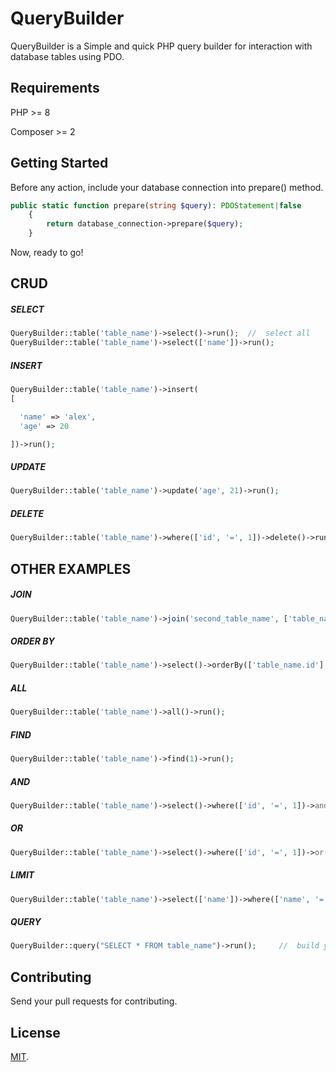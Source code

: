 # QueryBuilder

QueryBuilder is a Simple and quick PHP query builder for interaction with database tables using PDO.

##  Requirements

PHP >= 8

Composer >= 2

## Getting Started

Before any action, include your database connection into prepare() method.

```php
public static function prepare(string $query): PDOStatement|false
    {
        return database_connection->prepare($query);
    }
```

Now, ready to go!

## CRUD

##### SELECT

```php
QueryBuilder::table('table_name')->select()->run();  //  select all
QueryBuilder::table('table_name')->select(['name'])->run();
```

##### INSERT

```php
QueryBuilder::table('table_name')->insert(
[

  'name' => 'alex',
  'age' => 20

])->run();
```

##### UPDATE

```php
QueryBuilder::table('table_name')->update('age', 21)->run();
```

##### DELETE

```php
QueryBuilder::table('table_name')->where(['id', '=', 1])->delete()->run();
```


## OTHER EXAMPLES

##### JOIN

```php
QueryBuilder::table('table_name')->join('second_table_name', ['table_name.id', '=', 'second_table_name.person_id'], 'LEFT')->select()->run();
```

##### ORDER BY

```php
QueryBuilder::table('table_name')->select()->orderBy(['table_name.id'], 'DESC')->run();
```

##### ALL

```php
QueryBuilder::table('table_name')->all()->run();
```


##### FIND

```php
QueryBuilder::table('table_name')->find(1)->run();
```


##### AND

```php
QueryBuilder::table('table_name')->select()->where(['id', '=', 1])->and(['name', '=', 'foo'])->run();
```

##### OR

```php
QueryBuilder::table('table_name')->select()->where(['id', '=', 1])->or(['name', '=', 'foo'])->run();
```


##### LIMIT

```php
QueryBuilder::table('table_name')->select(['name'])->where(['name', '=', 'foo'])->limit(1)->run();
```

##### QUERY
```php
QueryBuilder::query("SELECT * FROM table_name")->run();     //  build your custom query
```

## Contributing
Send your pull requests for contributing.


## License

[MIT](LICENSE).
